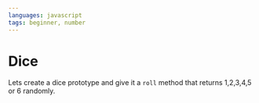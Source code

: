 ```yaml
---
languages: javascript
tags: beginner, number
---
```


# Dice

Lets create a dice prototype and give it a `roll` method that returns 1,2,3,4,5 or 6 randomly.
